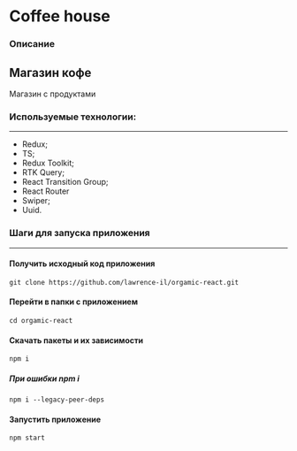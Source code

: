 # Coffee house 

### Описание
Магазин кофе
---
Магазин с продуктами

### Используемые технологии:
--- 
- Redux;
- TS;
- Redux Toolkit; 
- RTK Query;
- React Transition Group;
- React Router
- Swiper;
- Uuid.

### Шаги для запуска приложения
---
#### Получить исходный код приложения
`git clone https://github.com/lawrence-il/orgamic-react.git`
#### Перейти в папки с приложением
`cd orgamic-react`
#### Скачать пакеты и их зависимости
`npm i`
##### При ошибки npm i
`npm i --legacy-peer-deps`
#### Запустить приложение
`npm start`
